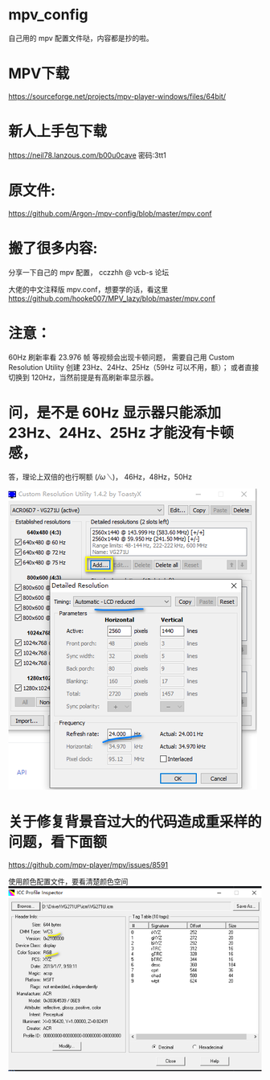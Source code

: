 # mpv_config
自己用的 mpv 配置文件哒，内容都是抄的啦。

# MPV下载
https://sourceforge.net/projects/mpv-player-windows/files/64bit/

# 新人上手包下载
https://neil78.lanzous.com/b00u0cave
密码:3tt1


# 原文件:
https://github.com/Argon-/mpv-config/blob/master/mpv.conf

# 搬了很多内容:
分享一下自己的 mpv 配置， cczzhh @ vcb-s 论坛

大佬的中文注释版 mpv.conf，想要学的话，看这里
https://github.com/hooke007/MPV_lazy/blob/master/mpv.conf

# 注意：
60Hz 刷新率看 23.976 帧 等视频会出现卡顿问题，
需要自己用 Custom Resolution Utility 创建 23Hz、24Hz、25Hz（59Hz 可以不用，额）；
或者直接切换到 120Hz，当然前提是有高刷新率显示器。


# 问，是不是 60Hz 显示器只能添加 23Hz、24Hz、25Hz 才能没有卡顿感，
答，理论上双倍的也行啊额 (*/ω＼*)， 46Hz，48Hz，50Hz

![创建刷新率图.png](https://github.com/NeilTohno/mpv_config/raw/main/Custom%20Resolution%20Utility_%E5%88%9B%E5%BB%BA%E5%88%B7%E6%96%B0%E7%8E%87%E5%9B%BE.png)  

 # 关于修复背景音过大的代码造成重采样的问题，看下面额
 https://github.com/mpv-player/mpv/issues/8591

使用颜色配置文件，要看清楚颜色空间  
![颜色空间.png](https://github.com/NeilTohno/mpv_config/raw/main/%E9%A2%9C%E8%89%B2%E7%A9%BA%E9%97%B4.png)
